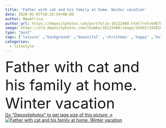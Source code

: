 ```yaml
---
title: 'Father with cat and his family at home. Winter vacation'
date: 2020-02-07T10:33:54+00:00
author: NewAfrica
author_url: https://depositphotos.com/portfolio-16122460.html?ref=64678756
image: https://st3.depositphotos.com/thumbs/16122460/image/34102/341028780/api_thumb_450.jpg?forcejpeg=true
type: "post"
tags: ['leisure' ,'background' ,'beautiful' ,'christmas' ,'happy' ,'holiday' ,'love' ,'female' ,'young' ,'smiling' ,'people' ,'autumn' ,'portrait' ,'caucasian' ,'animal' ,'fall' ,'child' ,'little' ,'family' ,'male' ,'care' ,'man' ,'boy' ,'kid' ,'pet' ,'time' ,'cat' ,'winter' ,'house' ,'cozy' ,'home' ,'woman' ,'lifestyle' ,'room' ,'together' ,'preschooler' ,'reading' ,'book' ,'indoors' ,'floor' ,'vacation' ,'son' ,'living' ,'mother' ,'parents' ,'wife' ,'husband' ,'father' ,'fireplace' ]
categories: 
  - lifestyle
---
```

<div aling="center">
            <font size="60"> Father with cat and his family at home. Winter vacation</font>   
</div>
<div>
    <a href='https://st3.depositphotos.com/thumbs/16122460/image/34102/341028780/api_thumb_450.jpg?forcejpeg=true?ref=64678756' target=_blank > Go "Depositphotos" to get lage size of this picture ->
        <img href='https://st3.depositphotos.com/thumbs/16122460/image/34102/341028780/api_thumb_450.jpg?forcejpeg=true?ref=64678756' src='https://st3.depositphotos.com/16122460/34102/i/950/depositphotos_341028780-stock-photo-father-with-cat-and-his.jpg?forcejpeg=true' alt='Father with cat and his family at home. Winter vacation' >
    </a>
</div>
